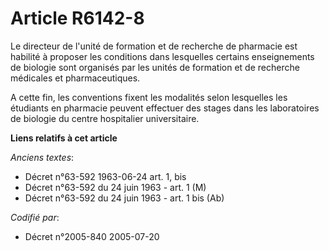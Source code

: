 # Article R6142-8

Le directeur de l'unité de formation et de recherche de pharmacie est habilité à proposer les conditions dans lesquelles
certains enseignements de biologie sont organisés par les unités de formation et de recherche médicales et pharmaceutiques.

A cette fin, les conventions fixent les modalités selon lesquelles les étudiants en pharmacie peuvent effectuer des stages
dans les laboratoires de biologie du centre hospitalier universitaire.

**Liens relatifs à cet article**

_Anciens textes_:

  - Décret n°63-592 1963-06-24 art. 1, bis
  - Décret n°63-592 du 24 juin 1963 - art. 1 (M)
  - Décret n°63-592 du 24 juin 1963 - art. 1 bis (Ab)

_Codifié par_:

  - Décret n°2005-840 2005-07-20
